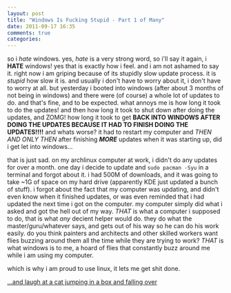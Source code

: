 ```yaml
---
layout: post
title: "Windows Is Fucking Stupid - Part 1 of Many"
date: 2011-09-17 16:35
comments: true
categories: 
---
```


so i *hate* windows.  yes, *hate* is a very strong word, so i'll say it again, i **HATE** windows!  yes that is exactly how i feel.  and i am not ashamed to say it.  right now i am griping because of its stupidly slow update process.  it is *stupid* how slow it is.  and usually i don't have to worry about it, i don't have to worry at all.  but yesterday i booted into windows (after about 3 months of not being in windows) and there were (of course) a whole lot of updates to do. and that's fine, and to be expected.  what annoys me is how long it took to do the updates!  and then how long it took to shut down after doing the updates, and ZOMG!  how long it took to get **BACK INTO WINDOWS AFTER DOING THE UPDATES BECAUSE IT HAD TO FINISH DOING THE UPDATES!!!!**  and whats worse?  it had to restart my computer and *THEN AND ONLY THEN* after finishing **_MORE_** updates when it was starting up, did i get let into windows...  
  
that is just sad.  on my archlinux computer at work, i didn't do any updates for over a month.  one day i decide to update and `sudo pacman -Syu` in a terminal and forgot about it.  i had 500M of downloads, and it was going to take ~1G of space on my hard drive (apparently KDE just updated a bunch of stuff).  i forgot about the fact that my computer was updating, and didn't even know when it finished updates, or was even reminded that i had updated the next time i got on the computer.  my computer simply did what i asked and got the hell out of my way.  *THAT* is what a computer i supposed to do, that is what *any* decient helper would do.  they do what the master/guru/whatever says, and gets out of his way so he can do his work easily.  do you think painters and architects and other skilled workers want flies buzzing around them all the time while they are trying to work?  *THAT* is what windows is to me, a hoard of flies that constantly buzz around me while i am using my computer.  
  
which is why i am proud to use linux, it lets me get shit done.  
  
[...and laugh at a cat jumping in a box and falling over](http://xkcd.com/676/)